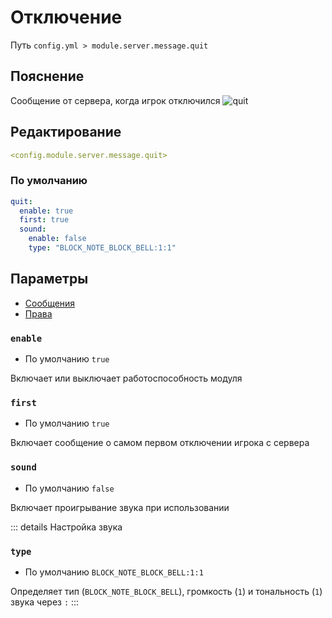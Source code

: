 # Отключение
Путь `config.yml > module.server.message.quit`

## Пояснение
Сообщение от сервера, когда игрок отключился
![quit](/quit.png)

## Редактирование
```yaml
<config.module.server.message.quit>
```

### По умолчанию
```yaml
quit:
  enable: true
  first: true
  sound:
    enable: false
    type: "BLOCK_NOTE_BLOCK_BELL:1:1"
```

## Параметры

- [Сообщения](/ru/messages/ru_ru/module/server/message/quit/)
- [Права](/ru/permissions/module/server/message/quit/)

### `enable`
- По умолчанию `true`

Включает или выключает работоспособность модуля

### `first`
- По умолчанию `true`

Включает сообщение о самом первом отключении игрока с сервера

### `sound`
- По умолчанию `false`

Включает проигрывание звука при использовании

::: details Настройка звука
### `type`
- По умолчанию `BLOCK_NOTE_BLOCK_BELL:1:1`

Определяет тип (`BLOCK_NOTE_BLOCK_BELL`), громкость (`1`) и тональность (`1`) звука через `:`
:::
